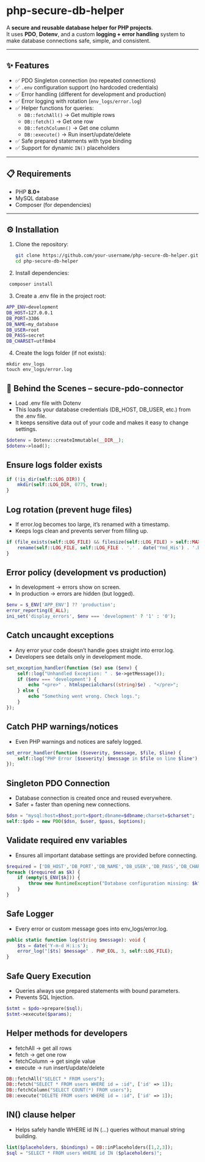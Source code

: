 # php-secure-db-helper  

A **secure and reusable database helper for PHP projects**.  
It uses **PDO**, **Dotenv**, and a custom **logging + error handling** system to make database connections safe, simple, and consistent.  

---

## ✨ Features  

- ✅ PDO Singleton connection (no repeated connections)  
- ✅ `.env` configuration support (no hardcoded credentials)  
- ✅ Error handling (different for development and production)  
- ✅ Error logging with rotation (`env_logs/error.log`)  
- ✅ Helper functions for queries:  
  - `DB::fetchAll()` → Get multiple rows  
  - `DB::fetch()` → Get one row  
  - `DB::fetchColumn()` → Get one column  
  - `DB::execute()` → Run insert/update/delete  
- ✅ Safe prepared statements with type binding  
- ✅ Support for dynamic `IN()` placeholders  

---

## 📋 Requirements  

- PHP **8.0+**  
- MySQL database  
- Composer (for dependencies)  

---

## ⚙️ Installation  

1. Clone the repository:  
   ```bash
   git clone https://github.com/your-username/php-secure-db-helper.git
   cd php-secure-db-helper

2. Install dependencies:
 ```bash
  composer install
 ```

3. Create a .env file in the project root:
```bash
APP_ENV=development
DB_HOST=127.0.0.1
DB_PORT=3306
DB_NAME=my_database
DB_USER=root
DB_PASS=secret
DB_CHARSET=utf8mb4
```

4. Create the logs folder (if not exists):
```
mkdir env_logs
touch env_logs/error.log
```


##  🔎 Behind the Scenes – secure-pdo-connector

-  Load .env file with Dotenv
-  This loads your database credentials (DB_HOST, DB_USER, etc.) from the .env file.
- It keeps sensitive data out of your code and makes it easy to change settings.
```php
$dotenv = Dotenv::createImmutable(__DIR__);
$dotenv->load();
```
## Ensure logs folder exists
```php
if (!is_dir(self::LOG_DIR)) {
    mkdir(self::LOG_DIR, 0775, true);
}
```

## Log rotation (prevent huge files)
- If error.log becomes too large, it’s renamed with a timestamp.
- Keeps logs clean and prevents server from filling up.

```php
if (file_exists(self::LOG_FILE) && filesize(self::LOG_FILE) > self::MAX_LOG_SIZE) {
    rename(self::LOG_FILE, self::LOG_FILE . '.' . date('Ymd_His') . '.bak');
}
```

## Error policy (development vs production)
- In development → errors show on screen.
- In production → errors are hidden (but logged).

```php
$env = $_ENV['APP_ENV'] ?? 'production';
error_reporting(E_ALL);
ini_set('display_errors', $env === 'development' ? '1' : '0');
```

## Catch uncaught exceptions
- Any error your code doesn’t handle goes straight into error.log.
- Developers see details only in development mode.

```php
set_exception_handler(function ($e) use ($env) {
    self::log("Unhandled Exception: " . $e->getMessage());
    if ($env === 'development') {
        echo "<pre>" . htmlspecialchars((string)$e) . "</pre>";
    } else {
        echo "Something went wrong. Check logs.";
    }
});

```

## Catch PHP warnings/notices
- Even PHP warnings and notices are safely logged.

```php
set_error_handler(function ($severity, $message, $file, $line) {
    self::log("PHP Error [$severity] $message in $file on line $line");
});
```

## Singleton PDO Connection
- Database connection is created once and reused everywhere.
- Safer + faster than opening new connections.
```php
$dsn = "mysql:host=$host;port=$port;dbname=$dbname;charset=$charset";
self::$pdo = new PDO($dsn, $user, $pass, $options);
```

## Validate required env variables
- Ensures all important database settings are provided before connecting.
```php
$required = ['DB_HOST','DB_PORT','DB_NAME','DB_USER','DB_PASS','DB_CHARSET'];
foreach ($required as $k) {
    if (empty($_ENV[$k])) {
        throw new RuntimeException("Database configuration missing: $k");
    }
}
```

## Safe Logger
- Every error or custom message goes into env_logs/error.log.
```php
public static function log(string $message): void {
    $ts = date('Y-m-d H:i:s');
    error_log("[$ts] $message" . PHP_EOL, 3, self::LOG_FILE);
}

```

## Safe Query Execution
- Queries always use prepared statements with bound parameters.
- Prevents SQL Injection.

```php
$stmt = $pdo->prepare($sql);
$stmt->execute($params);
```

## Helper methods for developers
- fetchAll → get all rows
- fetch → get one row
- fetchColumn → get single value
- execute → run insert/update/delete

```php
DB::fetchAll("SELECT * FROM users");
DB::fetch("SELECT * FROM users WHERE id = :id", ['id' => 1]);
DB::fetchColumn("SELECT COUNT(*) FROM users");
DB::execute("DELETE FROM users WHERE id = :id", ['id' => 1]);
```

## IN() clause helper
-  Helps safely handle WHERE id IN (...) queries without manual string building.

```php
list($placeholders, $bindings) = DB::inPlaceholders([1,2,3]);
$sql = "SELECT * FROM users WHERE id IN ($placeholders)";
```
